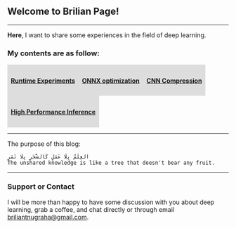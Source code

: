 ## Welcome to Brilian Page!
---
<p><b>Here</b>, I want to share some experiences in the field of deep learning.</p>

### My contents are as follow:

<style>
div {
  list-style-type: none;
  margin: 0;
  padding: 0;
  width: 100%;
  overflow: hidden;
  alignment: justify;
}
li {
  float: left;
  display: block;
  padding: 8px;
  background-color: #DDDDDD;
}
</style>

<div>
  <li><a href="all_rt/"><h4>Runtime Experiments</h4></a></li>
  <li><a href="opt_rt/"><h4>ONNX optimization</h4></a></li>
  <li><a href="nn_opt/"><h4>CNN Compression</h4></a></li>
  <li><a href="hpc_opt/"><h4>High Performance Inference</h4></a></li>
</div>

---
The purpose of this blog:
```
العِلْمُ بِلَا عَمَلٍ كَالشَّجَرِ بِلَا ثَمَرٍ
The unshared knowledge is like a tree that doesn't bear any fruit.
```

---
### Support or Contact
I will be more than happy to have some discussion with you about deep learning, grab a coffee, and chat directly or through email <briliantnugraha@gmail.com>.
